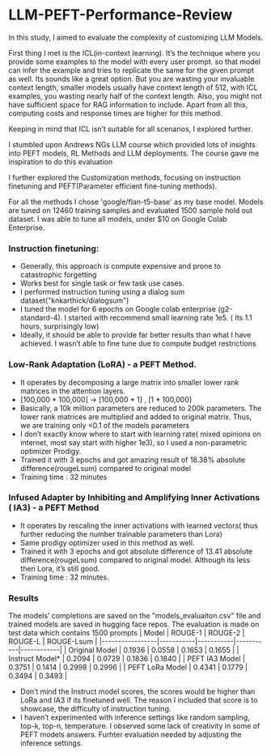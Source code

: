 # LLM-PEFT-Performance-Review

In this study, I aimed to evaluate the complexity of customizing LLM Models.

First thing I met is the ICL(in-context learning). It’s the technique where you provide some examples to the model with every user prompt. so that model can infer the example and tries to replicate the same for the given prompt as well. 
Its sounds like a great option. But you are wasting your invaluable context length, smaller models usually have context length of 512, with ICL examples, you wasting nearly half of the context length. Also, you might not have sufficient space for RAG information to include. Apart from all this, computing costs and response times are higher for this method.

Keeping in mind that ICL isn’t suitable for all scenarios, I explored further.

I stumbled upon Andrews NGs LLM course which provided lots of insights into PEFT models, RL Methods and LLM deployments. The course gave me inspiration to do this evaluation

I further explored the Customization methods, focusing on instruction finetuning and PEFT(Parameter efficient fine-tuning methods).

For all the methods I chose 'google/flan-t5-base' as my base model. Models are tuned on 12460 training samples and evaluated 1500 sample hold out dataset.
I was able to tune all models, under $10 on Google Colab Enterprise.

### Instruction finetuning:
* Generally, this approach is compute expensive and prone to catastrophic forgetting
* Works best for single task or few task use cases.
* I performed instruction tuning using a dialog sum dataset("knkarthick/dialogsum")
* I tuned the model for 6 epochs on Google colab enterprise (g2-standard-4). I started with recommend small learning rate 1e5. ( Its 1.1 hours, surprisingly low)
* Ideally, it should be able to provide far better results than what I have achieved. I wasn’t able to fine tune due to compute budget restrictions

### Low-Rank Adaptation (LoRA) - a PEFT Method.
* It operates by decomposing a large matrix into smaller lower rank matrices in the attention layers.
* [100,000 * 100,000] -> [100,000  * 1] ,  [1 * 100,000]
* Basically, a 10k million parameters are reduced to 200k parameters. The lower rank matrices are multiplied and added to original matrix. Thus, we are training only <0.1 of the models parameters
* I don’t exactly know where to start with learning rate( mixed opinions on internet, most say start with higher 1e3), so I used a non-parametric optimizer Prodigy.
* Trained it with 3 epochs and got amazing result of 18.38% absolute difference(rougeLsum) compared to original model
* Training time : 32 minutes

### Infused Adapter by Inhibiting and Amplifying Inner Activations ( IA3) - a PEFT Method
* It operates by rescaling the inner activations with learned vectors( thus further reducing the number trainable parameters than Lora)
* Same prodigy optimizer used in this method as well.
* Trained it with 3 epochs and got absolute difference of 13.41 absolute difference(rougeLsum) compared to original model. Although its less then Lora, it’s still good.
* Training time : 32 minutes.


### Results

The models’ completions are saved on the "models_evaluaiton.csv" file and trained models are saved in hugging face repos. The evaluation is made on test data which contains 1500 prompts
| Model           | ROUGE-1   | ROUGE-2   | ROUGE-L   | ROUGE-Lsum |
|-----------------|-----------|-----------|-----------|------------|
| Original Model  | 0.1936    | 0.0558    | 0.1653    | 0.1655     |
| Instruct Model*  | 0.2094    | 0.0729    | 0.1836    | 0.1840     |
| PEFT IA3 Model  | 0.3751    | 0.1414    | 0.2998    | 0.2996     |
| PEFT LoRa Model | 0.4341    | 0.1779    | 0.3494    | 0.3493     |

* Don’t mind the Instruct model scores, the scores would be higher than LoRa and IA3 if its finetuned well. The reason I included that score is to showcase, the difficulty of instruction tuning.
* I haven’t experimented with inference settings like random sampling, top-k, top-n, temperature. I observed some lack of creativity in some of PEFT models answers. Furhter evaluation needed by adjusting the inference settings.




